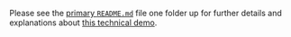 Please see the [primary `README.md`](../README.md) file one folder up for further details and explanations about [this technical demo](../README.md#demo-02-simple-gui-application).

